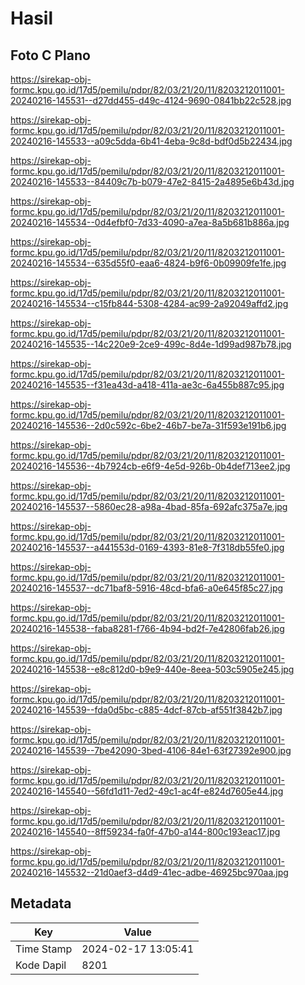 # Hasil

## Foto C Plano

https://sirekap-obj-formc.kpu.go.id/17d5/pemilu/pdpr/82/03/21/20/11/8203212011001-20240216-145531--d27dd455-d49c-4124-9690-0841bb22c528.jpg

https://sirekap-obj-formc.kpu.go.id/17d5/pemilu/pdpr/82/03/21/20/11/8203212011001-20240216-145533--a09c5dda-6b41-4eba-9c8d-bdf0d5b22434.jpg

https://sirekap-obj-formc.kpu.go.id/17d5/pemilu/pdpr/82/03/21/20/11/8203212011001-20240216-145533--84409c7b-b079-47e2-8415-2a4895e6b43d.jpg

https://sirekap-obj-formc.kpu.go.id/17d5/pemilu/pdpr/82/03/21/20/11/8203212011001-20240216-145534--0d4efbf0-7d33-4090-a7ea-8a5b681b886a.jpg

https://sirekap-obj-formc.kpu.go.id/17d5/pemilu/pdpr/82/03/21/20/11/8203212011001-20240216-145534--635d55f0-eaa6-4824-b9f6-0b09909fe1fe.jpg

https://sirekap-obj-formc.kpu.go.id/17d5/pemilu/pdpr/82/03/21/20/11/8203212011001-20240216-145534--c15fb844-5308-4284-ac99-2a92049affd2.jpg

https://sirekap-obj-formc.kpu.go.id/17d5/pemilu/pdpr/82/03/21/20/11/8203212011001-20240216-145535--14c220e9-2ce9-499c-8d4e-1d99ad987b78.jpg

https://sirekap-obj-formc.kpu.go.id/17d5/pemilu/pdpr/82/03/21/20/11/8203212011001-20240216-145535--f31ea43d-a418-411a-ae3c-6a455b887c95.jpg

https://sirekap-obj-formc.kpu.go.id/17d5/pemilu/pdpr/82/03/21/20/11/8203212011001-20240216-145536--2d0c592c-6be2-46b7-be7a-31f593e191b6.jpg

https://sirekap-obj-formc.kpu.go.id/17d5/pemilu/pdpr/82/03/21/20/11/8203212011001-20240216-145536--4b7924cb-e6f9-4e5d-926b-0b4def713ee2.jpg

https://sirekap-obj-formc.kpu.go.id/17d5/pemilu/pdpr/82/03/21/20/11/8203212011001-20240216-145537--5860ec28-a98a-4bad-85fa-692afc375a7e.jpg

https://sirekap-obj-formc.kpu.go.id/17d5/pemilu/pdpr/82/03/21/20/11/8203212011001-20240216-145537--a441553d-0169-4393-81e8-7f318db55fe0.jpg

https://sirekap-obj-formc.kpu.go.id/17d5/pemilu/pdpr/82/03/21/20/11/8203212011001-20240216-145537--dc71baf8-5916-48cd-bfa6-a0e645f85c27.jpg

https://sirekap-obj-formc.kpu.go.id/17d5/pemilu/pdpr/82/03/21/20/11/8203212011001-20240216-145538--faba8281-f766-4b94-bd2f-7e42806fab26.jpg

https://sirekap-obj-formc.kpu.go.id/17d5/pemilu/pdpr/82/03/21/20/11/8203212011001-20240216-145538--e8c812d0-b9e9-440e-8eea-503c5905e245.jpg

https://sirekap-obj-formc.kpu.go.id/17d5/pemilu/pdpr/82/03/21/20/11/8203212011001-20240216-145539--fda0d5bc-c885-4dcf-87cb-af551f3842b7.jpg

https://sirekap-obj-formc.kpu.go.id/17d5/pemilu/pdpr/82/03/21/20/11/8203212011001-20240216-145539--7be42090-3bed-4106-84e1-63f27392e900.jpg

https://sirekap-obj-formc.kpu.go.id/17d5/pemilu/pdpr/82/03/21/20/11/8203212011001-20240216-145540--56fd1d11-7ed2-49c1-ac4f-e824d7605e44.jpg

https://sirekap-obj-formc.kpu.go.id/17d5/pemilu/pdpr/82/03/21/20/11/8203212011001-20240216-145540--8ff59234-fa0f-47b0-a144-800c193eac17.jpg

https://sirekap-obj-formc.kpu.go.id/17d5/pemilu/pdpr/82/03/21/20/11/8203212011001-20240216-145532--21d0aef3-d4d9-41ec-adbe-46925bc970aa.jpg


## Metadata

| Key        | Value               |
| ---------- | ------------------- |
| Time Stamp | 2024-02-17 13:05:41 |
| Kode Dapil | 8201                |




